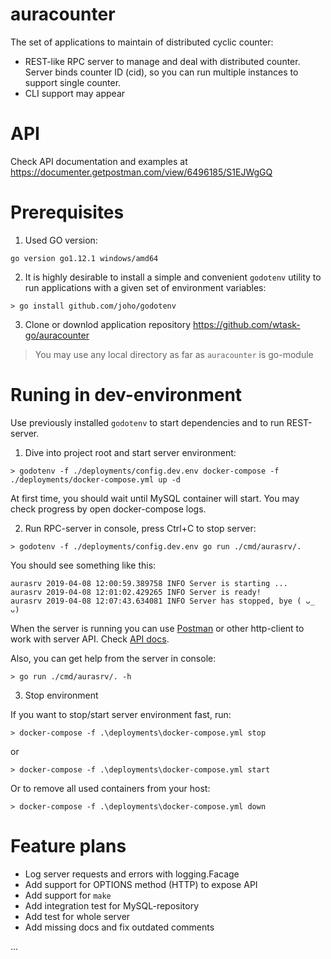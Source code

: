 # auracounter
The set of applications to maintain of distributed cyclic counter:

* REST-like RPC server to manage and deal with distributed counter. Server binds counter ID (cid), so you can run multiple instances to support single counter.
* CLI support may appear

# API
Check API documentation and examples at https://documenter.getpostman.com/view/6496185/S1EJWgGQ

# Prerequisites

1. Used GO version:

```
go version go1.12.1 windows/amd64
```

2. It is highly desirable to install a simple and convenient `godotenv` utility to run applications with a given set of environment variables:

```
> go install github.com/joho/godotenv
```
3. Clone or downlod application repository https://github.com/wtask-go/auracounter

> You may use any local directory as far as `auracounter` is go-module

# Runing in dev-environment

Use previously installed `godotenv` to start dependencies and to run REST-server.

1. Dive into project root and start server environment:

```
> godotenv -f ./deployments/config.dev.env docker-compose -f ./deployments/docker-compose.yml up -d
```

At first time, you should wait until MySQL container will start. You may check progress by open docker-compose logs.

2. Run RPC-server in console, press Ctrl+C to stop server:

```
> godotenv -f ./deployments/config.dev.env go run ./cmd/aurasrv/.
```
You should see something like this:

```
aurasrv 2019-04-08 12:00:59.389758 INFO Server is starting ...
aurasrv 2019-04-08 12:01:02.429265 INFO Server is ready!
aurasrv 2019-04-08 12:07:43.634081 INFO Server has stopped, bye ( ᴗ_ ᴗ)
```
When the server is running you can use [Postman](https://www.getpostman.com/) or other http-client to work with server API. Check [API docs](https://github.com/wtask-go/auracounter).

Also, you can get help from the server in console:

```
> go run ./cmd/aurasrv/. -h
```

3. Stop environment

If you want to stop/start server environment fast, run:

```
> docker-compose -f .\deployments\docker-compose.yml stop
```

or

```
> docker-compose -f .\deployments\docker-compose.yml start
```

Or to remove all used containers from your host:

```
> docker-compose -f .\deployments\docker-compose.yml down
```

# Feature plans

* Log server requests and errors with logging.Facage
* Add support for OPTIONS method (HTTP) to expose API
* Add support for `make`
* Add integration test for MySQL-repository
* Add test for whole server
* Add missing docs and fix outdated comments

...
